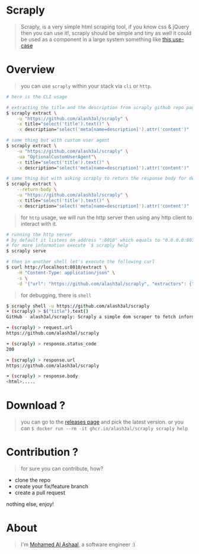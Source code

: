 Scraply
========
> Scraply, is a very simple html scraping tool, if you know css & jQuery then you can use it!, scraply should be simple and tiny as well it could be used as a component in a large system something like [this use-case](https://github.com/alash3al/scraply/issues/1#issuecomment-570082314)

Overview
========
> you can use `scraply` within your stack via `cli` or `http`.  
```bash
# here is the CLI usage

# extracting the title and the description from scraply github repo page
$ scraply extract \
    -u "https://github.com/alash3al/scraply" \
    -x title="select('title').text()" \
    -x description="select('meta[name=description]').attr('content')"

# same thing but with custom user agent
$ scraply extract \
    -u "https://github.com/alash3al/scraply" \
    -ua "OptionalCustomUserAgent"\
    -x title="select('title').text()" \
    -x description="select('meta[name=description]').attr('content')"

# same thing but with asking scraply to return the response body for debuging purposes
$ scraply extract \
    --return-body \
    -u "https://github.com/alash3al/scraply" \
    -x title="select('title').text()" \
    -x description="select('meta[name=description]').attr('content')"
```

> for `http` usage, we will run the http server then using any http client to interact with it.  
```bash
# running the http server
# by default it listens on address ":8010" which equals to "0.0.0.0:8010"
# for more information execute `$ scraply help`
$ scraply serve

# then in another shell let's execute the following curl 
$ curl http://localhost:8010/extract \
    -H "Content-Type: application/json" \
    -s \
    -d '{"url": "https://github.com/alash3al/scraply", "extractors": {"title": "$(\"title\").text()"}, "return_body": false, "user_agent": "CustomeUserAgent"}'
```

> for debugging, there is `shell`
```bash
$ scraply shell -u https://github.com/alash3al/scraply
➜ (scraply) > $("title").text()
GitHub - alash3al/scraply: Scraply a simple dom scraper to fetch information from any html based website and convert that info to JSON APIs

➜ (scraply) > request.url
https://github.com/alash3al/scraply

➜ (scraply) > response.status_code
200

➜ (scraply) > response.url
https://github.com/alash3al/scraply

➜ (scraply) > response.body
<html>.....
```

Download ?
==========
> you can go to the [releases page](https://github.com/alash3al/scraply/releases) and pick the latest version.
> or you can `$ docker run --rm -it ghcr.io/alash3al/scraply scraply help`


Contribution ?
==============
> for sure you can contribute, how?

- clone the repo
- create your fix/feature branch
- create a pull request

nothing else, enjoy!

About
=====
> I'm [Mohamed Al Ashaal](https://alash3al.com), a software engineer :)